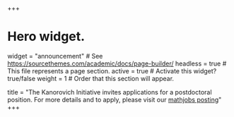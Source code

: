 +++
# Hero widget.
widget = "announcement"  # See https://sourcethemes.com/academic/docs/page-builder/
headless = true  # This file represents a page section.
active = true  # Activate this widget? true/false
weight = 1  # Order that this section will appear.

title = "The Kanorovich Initiative invites applications for a postdoctoral position. For more details and to apply, please visit our [mathjobs posting](https://www.mathjobs.org/jobs/list/21816)"
+++


